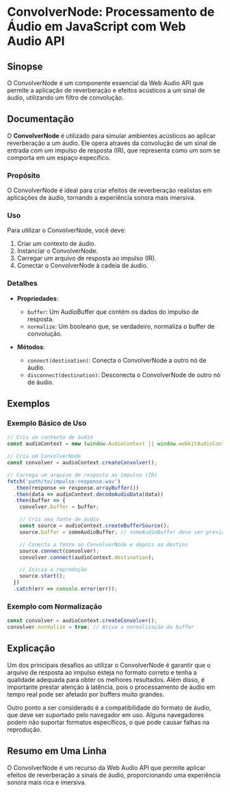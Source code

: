 <!--
Meta Description: # ConvolverNode: Processamento de Áudio em JavaScript com Web Audio API ## Sinopse O ConvolverNode é um componente essencial da Web Audio API que perm...
Meta Keywords: convolvernode, áudio, que, buffer, audiocontext
-->

# ConvolverNode: Processamento de Áudio em JavaScript com Web Audio API

## Sinopse
O ConvolverNode é um componente essencial da Web Audio API que permite a aplicação de reverberação e efeitos acústicos a um sinal de áudio, utilizando um filtro de convolução.

## Documentação
O **ConvolverNode** é utilizado para simular ambientes acústicos ao aplicar reverberação a um áudio. Ele opera através da convolução de um sinal de entrada com um impulso de resposta (IR), que representa como um som se comporta em um espaço específico.

### Propósito
O ConvolverNode é ideal para criar efeitos de reverberação realistas em aplicações de áudio, tornando a experiência sonora mais imersiva.

### Uso
Para utilizar o ConvolverNode, você deve:
1. Criar um contexto de áudio.
2. Instanciar o ConvolverNode.
3. Carregar um arquivo de resposta ao impulso (IR).
4. Conectar o ConvolverNode à cadeia de áudio.

### Detalhes
- **Propriedades**:
  - `buffer`: Um AudioBuffer que contém os dados do impulso de resposta.
  - `normalize`: Um booleano que, se verdadeiro, normaliza o buffer de convolução.

- **Métodos**:
  - `connect(destination)`: Conecta o ConvolverNode a outro nó de áudio.
  - `disconnect(destination)`: Desconecta o ConvolverNode de outro nó de áudio.

## Exemplos

### Exemplo Básico de Uso
```javascript
// Cria um contexto de áudio
const audioContext = new (window.AudioContext || window.webkitAudioContext)();

// Cria um ConvolverNode
const convolver = audioContext.createConvolver();

// Carrega um arquivo de resposta ao impulso (IR)
fetch('path/to/impulse-response.wav')
  .then(response => response.arrayBuffer())
  .then(data => audioContext.decodeAudioData(data))
  .then(buffer => {
    convolver.buffer = buffer;

    // Cria uma fonte de áudio
    const source = audioContext.createBufferSource();
    source.buffer = someAudioBuffer; // someAudioBuffer deve ser previamente definido

    // Conecta a fonte ao ConvolverNode e depois ao destino
    source.connect(convolver);
    convolver.connect(audioContext.destination);

    // Inicia a reprodução
    source.start();
  })
  .catch(err => console.error(err));
```

### Exemplo com Normalização
```javascript
const convolver = audioContext.createConvolver();
convolver.normalize = true; // Ativa a normalização do buffer
```

## Explicação
Um dos principais desafios ao utilizar o ConvolverNode é garantir que o arquivo de resposta ao impulso esteja no formato correto e tenha a qualidade adequada para obter os melhores resultados. Além disso, é importante prestar atenção à latência, pois o processamento de áudio em tempo real pode ser afetado por buffers muito grandes. 

Outro ponto a ser considerado é a compatibilidade do formato de áudio, que deve ser suportado pelo navegador em uso. Alguns navegadores podem não suportar formatos específicos, o que pode causar falhas na reprodução.

## Resumo em Uma Linha
O ConvolverNode é um recurso da Web Audio API que permite aplicar efeitos de reverberação a sinais de áudio, proporcionando uma experiência sonora mais rica e imersiva.